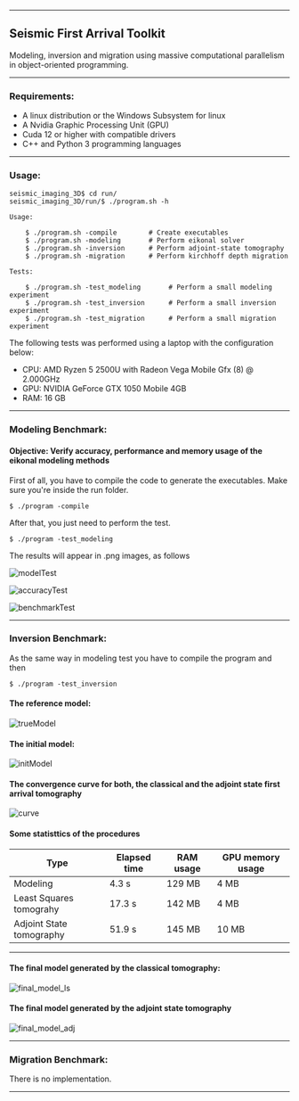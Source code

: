 ___

## Seismic First Arrival Toolkit

Modeling, inversion and migration using massive computational parallelism in object-oriented programming.
___

### Requirements:

- A linux distribution or the Windows Subsystem for linux
- A Nvidia Graphic Processing Unit (GPU)
- Cuda 12 or higher with compatible drivers
- C++ and Python 3 programming languages    
____

### Usage:

```console
seismic_imaging_3D$ cd run/
seismic_imaging_3D/run/$ ./program.sh -h

Usage:

    $ ./program.sh -compile        # Create executables 
    $ ./program.sh -modeling       # Perform eikonal solver          
    $ ./program.sh -inversion      # Perform adjoint-state tomography
    $ ./program.sh -migration      # Perform kirchhoff depth migration

Tests:

    $ ./program.sh -test_modeling       # Perform a small modeling experiment          
    $ ./program.sh -test_inversion      # Perform a small inversion experiment
    $ ./program.sh -test_migration      # Perform a small migration experiment         
```

The following tests was performed using a laptop with the configuration below:

* CPU: AMD Ryzen 5 2500U with Radeon Vega Mobile Gfx (8) @ 2.000GHz
* GPU: NVIDIA GeForce GTX 1050 Mobile 4GB 
* RAM: 16 GB       
___

### Modeling Benchmark:

#### Objective: Verify accuracy, performance and memory usage of the eikonal modeling methods 

First of all, you have to compile the code to generate the executables. Make sure you're inside the run folder.

```console
$ ./program -compile
```

After that, you just need to perform the test.

```console
$ ./program -test_modeling
```
The results will appear in .png images, as follows

![modelTest](https://github.com/phbastosa/first_break_imaging_3D/assets/44127778/1f3a5a3b-a9d3-431c-9f8d-ddc3e3752dd1)

![accuracyTest](https://github.com/phbastosa/first_break_imaging_3D/assets/44127778/bcfbdf24-6236-4867-87f8-b53a840ba8dd)

![benchmarkTest](https://github.com/phbastosa/first_break_imaging_3D/assets/44127778/f2b0dfc8-3f7a-497e-acac-aae0b854fd38)
___

### Inversion Benchmark:

As the same way in modeling test you have to compile the program and then

```console
$ ./program -test_inversion
```

#### The reference model: 

![trueModel](https://github.com/phbastosa/first_break_imaging_3D/assets/44127778/e94c42ea-48c4-4210-b00d-e7d769f6ac01) 

#### The initial model:

![initModel](https://github.com/phbastosa/first_break_imaging_3D/assets/44127778/0f3dafd0-66fd-4e74-8fe6-f3abc5ec2210)

#### The convergence curve for both, the classical and the adjoint state first arrival tomography

![curve](https://github.com/phbastosa/first_break_imaging_3D/assets/44127778/47980a34-ab51-4394-a583-799cda6bc1b7)

#### Some statisttics of the procedures

|  Type                    |  Elapsed time  | RAM usage  | GPU memory usage | 
| ------------------------ | -------------- | ---------- | ---------------- |
| Modeling                 |      4.3 s     |   129 MB   |       4 MB       | 
| Least Squares tomograhy  |     17.3 s     |   142 MB   |       4 MB       | 
| Adjoint State tomography |     51.9 s     |   145 MB   |      10 MB       |  
-----------------------------------------------------------------------------

#### The final model generated by the classical tomography:

![final_model_ls](https://github.com/phbastosa/first_break_imaging_3D/assets/44127778/9ed6027b-0ace-4c57-b745-29aae8dc1e2f) 

#### The final model generated by the adjoint state tomography

![final_model_adj](https://github.com/phbastosa/first_break_imaging_3D/assets/44127778/245e629f-c73e-473a-88cb-bafbcbae6110)

___

### Migration Benchmark:

There is no implementation.

___

